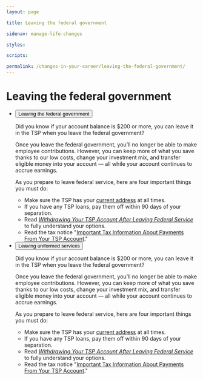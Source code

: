```yaml
---
layout: page

title: Leaving the federal government

sidenav: manage-life-changes

styles:

scripts:

permalink: /changes-in-your-career/leaving-the-federal-government/
---
```


# Leaving the federal government



<ul class="usa-accordion">
<li>
<button class="usa-accordion-button"
aria-expanded="false"
aria-controls="a1">
Leaving the federal government
</button>
<div id="a1" class="usa-accordion-content" markdown="1">

Did you know if your account balance is $200 or more, you can leave it in the TSP when you leave the federal government?

Once you leave the federal government, you’ll no longer be able to make employee contributions. However, you can keep more of what you save thanks to our low costs, change your investment mix, and transfer eligible money into your account — all while your account continues to accrue earnings.

As you prepare to leave federal service, here are four important things you must do:

- Make sure the TSP has your [current address](/account-basics/update-personal-information/) at all times.
- If you have any TSP loans, pay them off within 90 days of your separation.
- Read _[Withdrawing Your TSP Account After Leaving Federal Service](javascript:void(0))_ to fully understand your options.
- Read the tax notice "[Important Tax Information About Payments From Your TSP Account](javascript:void(0))."

</div>
</li>
<li>
<button class="usa-accordion-button"
aria-expanded="false"
aria-controls="a2">
Leaving uniformed services
</button>
<div id="a2" class="usa-accordion-content" markdown="1">

Did you know if your account balance is $200 or more, you can leave it in the TSP when you leave the federal government?

Once you leave the federal government, you’ll no longer be able to make employee contributions. However, you can keep more of what you save thanks to our low costs, change your investment mix, and transfer eligible money into your account — all while your account continues to accrue earnings.

As you prepare to leave federal service, here are four important things you must do:

- Make sure the TSP has your [current address](/account-basics/update-personal-information/) at all times.
- If you have any TSP loans, pay them off within 90 days of your separation.
- Read _[Withdrawing Your TSP Account After Leaving Federal Service](javascript:void(0))_ to fully understand your options.
- Read the tax notice "[Important Tax Information About Payments From Your TSP Account](javascript:void(0))."

</div>
</li>
</ul>

<!-- CONTENT END -->
